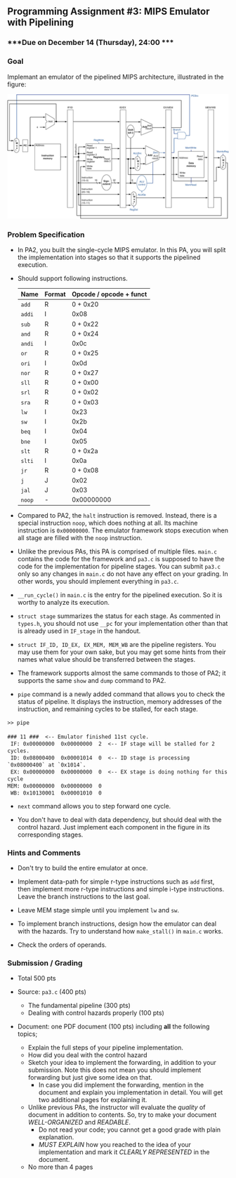 ## Programming Assignment #3: MIPS Emulator with Pipelining

### ***Due on December 14 (Thursday), 24:00 ***

### Goal

Implemant an emulator of the pipelined MIPS architecture, illustrated in the figure:

![The pipelined MIPS architecture](mips-pipeline.png)


### Problem Specification

- In PA2, you built the single-cycle MIPS emulator. In this PA, you will split the implementation into stages so that it supports the pipelined execution.

- Should support following instructions.

  | Name   | Format |Opcode / opcode + funct |
  | ------ | ------ | ---------------------- |
  | `add`  |   R    | 0 + 0x20               |
  | `addi` |   I    | 0x08                   |
  | `sub`  |   R    | 0 + 0x22               |
  | `and`  |   R    | 0 + 0x24               |
  | `andi` |   I    | 0x0c                   |
  | `or`   |   R    | 0 + 0x25               |
  | `ori`  |   I    | 0x0d                   |
  | `nor`  |   R    | 0 + 0x27               |
  | `sll`  |   R    | 0 + 0x00               |
  | `srl`  |   R    | 0 + 0x02               |
  | `sra`  |   R    | 0 + 0x03               |
  | `lw`   |   I    | 0x23                   |
  | `sw`   |   I    | 0x2b                   |
  | `beq`  |   I    | 0x04                   |
  | `bne`  |   I    | 0x05                   |
  | `slt`  |   R    | 0 + 0x2a               |
  | `slti` |   I    | 0x0a                   |
  | `jr`   |   R    | 0 + 0x08               |
  | `j`    |   J    | 0x02                   |
  | `jal`  |   J    | 0x03                   |
  | `noop` |   -    | 0x00000000             |

- Compared to PA2, the `halt` instruction is removed. Instead, there is a special instruction `noop`, which does nothing at all. Its machine instruction is `0x00000000`. The emulator framework stops execution when all stage are filled with the `noop` instruction.

- Unlike the previous PAs, this PA is comprised of multiple files. `main.c` contains the code for the framework and `pa3.c` is supposed to have the code for the implementation for pipeline stages. You can submit `pa3.c` only so any changes in `main.c` do not have any effect on your grading. In other words, you should implement everything in `pa3.c`.

- `__run_cycle()` in `main.c` is the entry for the pipelined execution. So it is worthy to analyze its execution.

- `struct stage` summarizes the status for each stage. As commented in `types.h`, you should not use `__pc` for your implementation other than that is already used in `IF_stage` in the handout.

- `struct IF_ID, ID_EX, EX_MEM, MEM_WB` are the pipeline registers. You may use them for your own sake, but you may get some hints from their names what value should be transferred between the stages.

- The framework supports almost the same commands to those of PA2; it supports the same `show` and `dump` command to PA2.

- `pipe` command is a newly added command that allows you to check the status of pipeline. It displays the instruction, memory addresses of the instruction, and remaining cycles to be stalled, for each stage.
 ```
 >> pipe

 ### 11 ###  <-- Emulator finished 11st cycle.
  IF: 0x00000000  0x00000000  2  <-- IF stage will be stalled for 2 cycles.
  ID: 0x08000400  0x00001014  0  <-- ID stage is processing `0x08000400` at `0x1014`.
  EX: 0x00000000  0x00000000  0  <-- EX stage is doing nothing for this cycle
 MEM: 0x00000000  0x00000000  0
  WB: 0x10130001  0x00001010  0
 ```

- `next` command allows you to step forward one cycle.

- You don't have to deal with data dependency, but should deal with the control hazard. Just implement each component in the figure in its corresponding stages.


### Hints and Comments

- Don't try to build the entire emulator at once.

- Implement data-path for simple r-type instructions such as `add` first, then implement more r-type instructions and simple i-type instructions. Leave the branch instructions to the last goal.

- Leave MEM stage simple until you implement `lw` and `sw`.

- To implement branch instructions, design how the emulator can deal with the hazards. Try to understand how `make_stall()` in `main.c` works.

- Check the orders of operands.


### Submission / Grading

- Total 500 pts

- Source: `pa3.c` (400 pts)
  - The fundamental pipeline (300 pts)
  - Dealing with control hazards properly (100 pts)

- Document: one PDF document (100 pts) including **all** the following topics;
  - Explain the full steps of your pipeline implementation.
  - How did you deal with the control hazard
  - Sketch your idea to implement the forwarding, in addition to your submission. Note this does not mean you should implement forwarding but just give some idea on that.
    - In case you did implement the forwarding, mention in the document and explain you implementation in detail. You will get two additional pages for explaining it.
  - Unlike previous PAs, the instructor will evaluate the *quality* of document in addition to contents. So, try to make your document *WELL-ORGANIZED* and *READABLE*.
    - Do not read your code; you cannot get a good grade with plain explanation.
    - *MUST EXPLAIN* how you reached to the idea of your implementation and mark it *CLEARLY REPRESENTED* in the document.
  - No more than 4 pages
